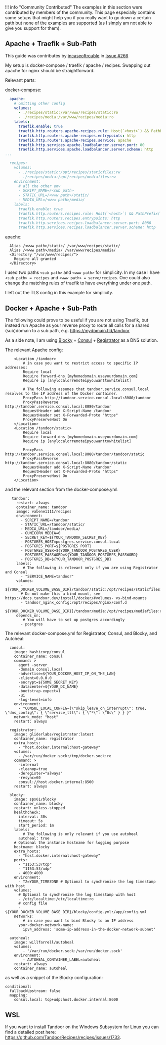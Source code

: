 !!! info "Community Contributed"
    The examples in this section were contributed by members of the community.
    This page especially contains some setups that might help you if you really want to go down a certain path but none
    of the examples are supported (as I simply am not able to give you support for them).


## Apache + Traefik + Sub-Path

This guide was contributes by [incaseoftrouble](https://github.com/incaseoftrouble) in [Issue #266](https://github.com/vabene1111/recipes/issues/266)

My setup is docker-compose / traefik / apache / recipes. Swapping out apache for nginx should be straightforward.

Relevant parts:

docker-compose:
```yaml
  apache:
    # omitting other config
    volumes:
      - ./recipes/static:/var/www/recipes/static:ro
      - ./recipes/media:/var/www/recipes/media:ro
    labels:
      traefik.enable: true
      traefik.http.routers.apache-recipes.rule: Host(`<host>`) && PathPrefix(`/<www path>`)
      traefik.http.routers.apache-recipes.entrypoints: http
      traefik.http.routers.apache-recipes.service: apache
      traefik.http.services.apache.loadbalancer.server.port: 80
      traefik.http.services.apache.loadbalancer.server.scheme: http
...

  recipes:
    volumes:
      - ./recipes/static:/opt/recipes/staticfiles:rw
      - ./recipes/media:/opt/recipes/mediafiles:rw
    environment:
      # all the other env
      - SCRIPT_NAME=/<sub path>
      - STATIC_URL=/<www path>/static/
      - MEDIA_URL=/<www path>/media/
    labels:
      traefik.enable: true
      traefik.http.routers.recipes.rule: Host(`<host>`) && PathPrefix(`/<sub path>`)
      traefik.http.routers.recipes.entrypoints: http
      traefik.http.services.recipes.loadbalancer.server.port: 8080
      traefik.http.services.recipes.loadbalancer.server.scheme: http
```

apache: 
```
  Alias /<www path>/static/ /var/www/recipes/static/
  Alias /<www path>/media/ /var/www/recipes/media/
  <Directory "/var/www/recipes/">
    Require all granted
  </Directory>
```

I used two paths `<sub path>` and `<www path>` for simplicity. In my case I have `<sub path> = recipes` and `<www path> = serve/recipes`. One could also change the matching rules of traefik to have everything under one path.

I left out the TLS config in this example for simplicity.

## Docker + Apache + Sub-Path

The following could prove to be useful if you are not using Traefik, but instead run Apache as your reverse proxy to route all calls for a shared (sub)domain to a sub path, e.g. https://mydomain.tld/tandoor

As a side note, I am using [Blocky](https://0xerr0r.github.io/blocky/) + [Consul](https://hub.docker.com/r/hashicorp/consul) + [Registrator](https://hub.docker.com/r/gliderlabs/registrator) as a DNS solution.

The relevant Apache config:
```
    <Location /tandoor>
        # in case you want to restrict access to specific IP addresses:
        Require local
        Require forward-dns [myhomedomain.useyourdomain.com]
        Require ip [anylocalorremoteipyouwanttowhitelist]

        # The following assumes that tandoor.service.consul.local resolves to the IP address of the Docker container.
        ProxyPass http://tandoor.service.consul.local:8080/tandoor
        ProxyPassReverse http://tandoor.service.consul.local:8080/tandoor
        RequestHeader add X-Script-Name /tandoor
        RequestHeader set X-Forwarded-Proto "https"
        ProxyPreserveHost On
    </Location>
    <Location /tandoor/static>
        Require local
        Require forward-dns [myhomedomain.useyourdomain.com]
        Require ip [anylocalorremoteipyouwanttowhitelist]

        ProxyPass http://tandoor.service.consul.local:8080/tandoor/tandoor/static
        ProxyPassReverse http://tandoor.service.consul.local:8080/tandoor/static
        RequestHeader add X-Script-Name /tandoor
        RequestHeader set X-Forwarded-Proto "https"
        ProxyPreserveHost On
    </Location>
```
and the relevant section from the docker-compose.yml:
```
   tandoor:
     restart: always
     container_name: tandoor
     image: vabene1111/recipes
     environment:
       - SCRIPT_NAME=/tandoor
       - STATIC_URL=/tandoor/static/
       - MEDIA_URL=/tandoor/media/
       - GUNICORN_MEDIA=0
       - SECRET_KEY=${YOUR_TANDOOR_SECRET_KEY}
       - POSTGRES_HOST=postgres.service.consul.local
       - POSTGRES_PORT=${POSTGRES_PORT}
       - POSTGRES_USER=${YOUR_TANDOOR_POSTGRES_USER}
       - POSTGRES_PASSWORD=${YOUR_TANDOOR_POSTGRES_PASSWORD}
       - POSTGRES_DB=${YOUR_TANDOOR_POSTGRES_DB}
     labels:
        # The following is relevant only if you are using Registrator and Consul
       - "SERVICE_NAME=tandoor"
     volumes:
       - ${YOUR_DOCKER_VOLUME_BASE_DIR}/tandoor/static:/opt/recipes/staticfiles:rw
       # Do not make this a bind mount, see https://docs.tandoor.dev/install/docker/#volumes- vs-bind-mounts
       - tandoor_nginx_config:/opt/recipes/nginx/conf.d
       - ${YOUR_DOCKER_VOLUME_BASE_DIR}}/tandoor/media:/opt/recipes/mediafiles:rw
     depends_on:
        # You will have to set up postgres accordingly
       - postgres
```

The relevant docker-compose.yml for Registrator, Consul, and Blocky, and Autoheal:
```
  consul:
    image: hashicorp/consul
    container_name: consul
    command: >
      agent -server
      -domain consul.local
      -advertise=${YOUR_DOCKER_HOST_IP_ON_THE_LAN}
      -client=0.0.0.0
      -encrypt=${SOME_SECRET_KEY}
      -datacenter=${YOUR_DC_NAME}
      -bootstrap-expect=1
      -ui
      -log-level=info
    environment:
      - "CONSUL_LOCAL_CONFIG={\"skip_leave_on_interrupt\": true, \"dns_config\": { \"service_ttl\": { \"*\": \"0s\" } } }"
    network_mode: "host"
    restart: always

  registrator:
    image: gliderlabs/registrator:latest
    container_name: registrator
    extra_hosts:
      - "host.docker.internal:host-gateway"
    volumes:
      - /var/run/docker.sock:/tmp/docker.sock:ro
    command: >
      -internal
      -cleanup=true
      -deregister="always"
      -resync=60
      consul://host.docker.internal:8500
    restart: always

  blocky:
    image: spx01/blocky
    container_name: blocky
    restart: unless-stopped
    healthcheck:
      interval: 30s
      timeout: 5s
      start_period: 1m
    labels:
        # The following is only relevant if you use autoheal
      autoheal: true
    # Optional the instance hostname for logging purpose
    hostname: blocky
    extra_hosts:
      - "host.docker.internal:host-gateway"
    ports:
      - "1153:53/tcp"
      - "1153:53/udp"
      - 4000:4000
    environment:
      - TZ=YOUR_TIMEZONE # Optional to synchronize the log timestamp with host
    volumes:
      # Optional to synchronize the log timestamp with host
      - /etc/localtime:/etc/localtime:ro
      # config file
      - ${YOUR_DOCKER_VOLUME_BASE_DIR}/blocky/config.yml:/app/config.yml
    networks:
        # in case you want to bind Blocky to an IP address
      your-docker-network-name:
        ipv4_address: 'some-ip-address-in-the-docker-network-subnet'

  autoheal:
    image: willfarrell/autoheal
    volumes:
        - '/var/run/docker.sock:/var/run/docker.sock'
    environment:
        - AUTOHEAL_CONTAINER_LABEL=autoheal
    restart: always
    container_name: autoheal

```
as well as a snippet of the Blocky configuration:
```
conditional:
  fallbackUpstream: false
  mapping:
    consul.local: tcp+udp:host.docker.internal:8600
```


## WSL

If you want to install Tandoor on the Windows Subsystem for Linux you can find a detailed post here: <https://github.com/TandoorRecipes/recipes/issues/1733>.
